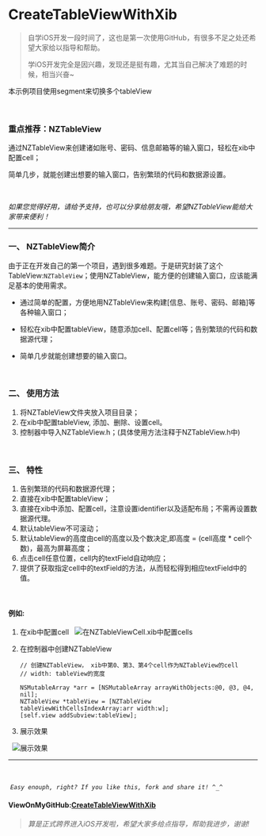 # CreateTableViewWithXib

> 自学iOS开发一段时间了，这也是第一次使用GitHub，有很多不足之处还希望大家给以指导和帮助。
>
> 学iOS开发完全是因兴趣，发现还是挺有趣，尤其当自己解决了难题的时候，相当兴奋~    

本示例项目使用segment来切换多个tableView  

<br>

### 重点推荐：NZTableView

通过NZTableView来创建诸如账号、密码、信息邮箱等的输入窗口，轻松在xib中配置cell；

简单几步，就能创建出想要的输入窗口，告别繁琐的代码和数据源设置。

<br>

*如果您觉得好用，请给予支持，也可以分享给朋友哦，希望NZTableView能给大家带来便利！*

----

### 一、 NZTableView简介

由于正在开发自己的第一个项目，遇到很多难题。于是研究封装了这个TableView:`NZTableView`；使用NZTableView，能方便的创建输入窗口，应该能满足基本的使用需求。

* 通过简单的配置，方便地用NZTableView来构建[信息、账号、密码、邮箱]等各种输入窗口；

* 轻松在xib中配置tableView，随意添加cell、配置cell等；告别繁琐的代码和数据源代理；

* 简单几步就能创建想要的输入窗口。

<br>

### 二、 使用方法

1. 将NZTableView文件夹放入项目目录；
2. 在xib中配置tableView, 添加、删除、设置cell。
3. 控制器中导入NZTableView.h；(具体使用方法注释于NZTableView.h中)

<br>

### 三、 特性

1. 告别繁琐的代码和数据源代理；
2. 直接在xib中配置tableView；
3. 直接在xib中添加、配置cell，注意设置identifier以及适配布局；不需再设置数据源代理。
4. 默认tableView不可滚动；
5. 默认tableView的高度由cell的高度以及个数决定,即高度 = (cell高度 * cell个数)，最高为屏幕高度；
6. 点击cell任意位置，cell内的textField自动响应；
7. 提供了获取指定cell中的textField的方法，从而轻松得到相应textField中的值。

<br>

#### 例如:

1. 在xib中配置cell
   ![在NZTableViewCell.xib中配置cells](http://wx2.sinaimg.cn/large/7c1e9369gy1fbxj437506j20zk0klqbo.jpg)

2. 在控制器中创建NZTableView
   ~~~obj
   // 创建NZTableView， xib中第0、第3、第4个cell作为NZTableView的cell
   // width: tableView的宽度
   
   NSMutableArray *arr = [NSMutableArray arrayWithObjects:@0, @3, @4, nil];
   NZTableView *tableView = [NZTableView tableViewWithCellsIndexArray:arr width:w];
   [self.view addSubview:tableView];
   ~~~
   
3. 展示效果

   ![展示效果](http://wx2.sinaimg.cn/large/7c1e9369gy1fbxkrwmvwgg20970gu0zl.gif)
   
-----
   
<br>

  *`Easy enouph, right? If you like this, fork and share it! ^_^`*

#### ViewOnMyGitHub:[CreateTableViewWithXib](https://github.com/NeanZhou/CreateTableViewWithXib)

> *算是正式跨界进入iOS开发啦，希望大家多给点指导，帮助我进步，谢谢!*
